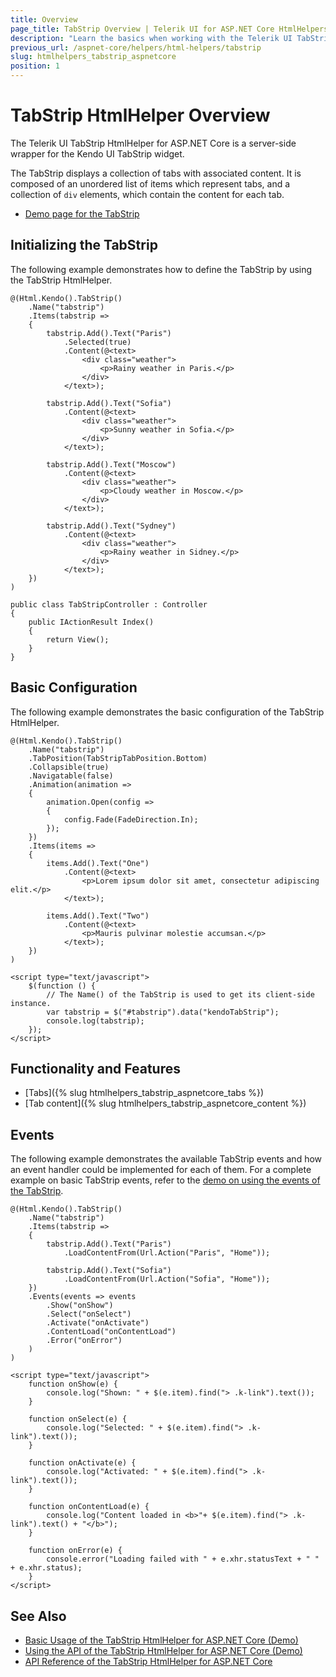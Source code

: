 ```yaml
---
title: Overview
page_title: TabStrip Overview | Telerik UI for ASP.NET Core HtmlHelpers
description: "Learn the basics when working with the Telerik UI TabStrip HtmlHelper for ASP.NET Core (MVC 6 or ASP.NET Core MVC)."
previous_url: /aspnet-core/helpers/html-helpers/tabstrip
slug: htmlhelpers_tabstrip_aspnetcore
position: 1
---
```


# TabStrip HtmlHelper Overview

The Telerik UI TabStrip HtmlHelper for ASP.NET Core is a server-side wrapper for the Kendo UI TabStrip widget.

The TabStrip displays a collection of tabs with associated content. It is composed of an unordered list of items which represent tabs, and a collection of `div` elements, which contain the content for each tab.

* [Demo page for the TabStrip](https://demos.telerik.com/aspnet-core/tabstrip/index)

## Initializing the TabStrip

The following example demonstrates how to define the TabStrip by using the TabStrip HtmlHelper.

```Razor
@(Html.Kendo().TabStrip()
    .Name("tabstrip")
    .Items(tabstrip =>
    {
        tabstrip.Add().Text("Paris")
            .Selected(true)
            .Content(@<text>
                <div class="weather">
                    <p>Rainy weather in Paris.</p>
                </div>
            </text>);

        tabstrip.Add().Text("Sofia")
            .Content(@<text>
                <div class="weather">
                    <p>Sunny weather in Sofia.</p>
                </div>
            </text>);

        tabstrip.Add().Text("Moscow")
            .Content(@<text>
                <div class="weather">
                    <p>Cloudy weather in Moscow.</p>
                </div>
            </text>);

        tabstrip.Add().Text("Sydney")
            .Content(@<text>
                <div class="weather">
                    <p>Rainy weather in Sidney.</p>
                </div>
            </text>);
    })
)
```
```Controller
public class TabStripController : Controller
{
    public IActionResult Index()
    {
        return View();
    }
}
```

## Basic Configuration

The following example demonstrates the basic configuration of the TabStrip HtmlHelper.

```
@(Html.Kendo().TabStrip()
    .Name("tabstrip")
    .TabPosition(TabStripTabPosition.Bottom)
    .Collapsible(true)
    .Navigatable(false)
    .Animation(animation =>
    {
        animation.Open(config =>
        {
            config.Fade(FadeDirection.In);
        });
    })
    .Items(items =>
    {
        items.Add().Text("One")
            .Content(@<text>
                <p>Lorem ipsum dolor sit amet, consectetur adipiscing elit.</p>
            </text>);

        items.Add().Text("Two")
            .Content(@<text>
                <p>Mauris pulvinar molestie accumsan.</p>
            </text>);
    })
)

<script type="text/javascript">
    $(function () {
        // The Name() of the TabStrip is used to get its client-side instance.
        var tabstrip = $("#tabstrip").data("kendoTabStrip");
        console.log(tabstrip);
    });
</script>
```

## Functionality and Features

* [Tabs]({% slug htmlhelpers_tabstrip_aspnetcore_tabs %})
* [Tab content]({% slug htmlhelpers_tabstrip_aspnetcore_content %})

## Events

The following example demonstrates the available TabStrip events and how an event handler could be implemented for each of them. For a complete example on basic TabStrip events, refer to the [demo on using the events of the TabStrip](https://demos.telerik.com/aspnet-core/tabstrip/events).

```
@(Html.Kendo().TabStrip()
    .Name("tabstrip")
    .Items(tabstrip =>
    {
        tabstrip.Add().Text("Paris")
            .LoadContentFrom(Url.Action("Paris", "Home"));

        tabstrip.Add().Text("Sofia")
            .LoadContentFrom(Url.Action("Sofia", "Home"));
    })
    .Events(events => events
        .Show("onShow")
        .Select("onSelect")
        .Activate("onActivate")
        .ContentLoad("onContentLoad")
        .Error("onError")
    )
)

<script type="text/javascript">
    function onShow(e) {
        console.log("Shown: " + $(e.item).find("> .k-link").text());
    }

    function onSelect(e) {
        console.log("Selected: " + $(e.item).find("> .k-link").text());
    }

    function onActivate(e) {
        console.log("Activated: " + $(e.item).find("> .k-link").text());
    }

    function onContentLoad(e) {
        console.log("Content loaded in <b>"+ $(e.item).find("> .k-link").text() + "</b>");
    }

    function onError(e) {
        console.error("Loading failed with " + e.xhr.statusText + " " + e.xhr.status);
    }
</script>
```

## See Also

* [Basic Usage of the TabStrip HtmlHelper for ASP.NET Core (Demo)](https://demos.telerik.com/aspnet-core/tabstrip)
* [Using the API of the TabStrip HtmlHelper for ASP.NET Core (Demo)](https://demos.telerik.com/aspnet-core/tabstrip/api)
* [API Reference of the TabStrip HtmlHelper for ASP.NET Core](/api/tabstrip)
